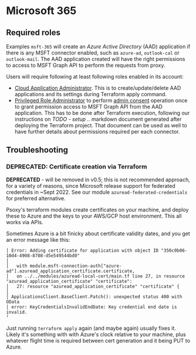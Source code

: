 # Microsoft 365

## Required roles
Examples `msft-365` will create an *Azure Active Directory* (AAD) application if there is any MSFT connector enabled, such
as `azure-ad`, `outlook-cal` or `outlook-mail`. The AAD application created will have the right permissions to access to
MSFT Graph API to perform the requests from proxy.

Users will require following at least following roles enabled in its account:
- [Cloud Application Administrator](https://learn.microsoft.com/en-us/azure/active-directory/roles/permissions-reference#cloud-application-administrator). This is to create/update/delete AAD applications and its settings during Terraform apply command.
- [Privileged Role Administrator](https://learn.microsoft.com/en-us/azure/active-directory/roles/permissions-reference#privileged-role-administrator) to perform [admin consent](https://learn.microsoft.com/en-us/azure/active-directory/manage-apps/grant-admin-consent?pivots=ms-graph#prerequisites) operation once
to grant permission access to MSFT Graph API from the AAD application. This has to be done after Terraform execution, following our instructions on *TODO - setup ..* markdown document generated after
deploying the Terraform project. That document can be used as well to have further details about permissions required per each connector.

## Troubleshooting

### DEPRECATED: Certificate creation via Terraform

**DEPRECATED** - will be removed in v0.5; this is not recommended approach, for a variety of
reasons, since Microsoft release support for federated credentials in ~Sept 2022. See our module
`azuread-federated-credentials` for preferred alternative.

Psoxy's terraform modules create certificates on your machine, and deploy these to Azure and the
keys to your AWS/GCP host environment. This all works via APIs.

Sometimes Azure is a bit finicky about certificate validity dates, and you get an error message
like this:

```
│ Error: Adding certificate for application with object ID "350c0b06-10d4-4908-8708-d5e549544bd0"
│
│   with module.msft-connection-auth["azure-ad"].azuread_application_certificate.certificate,
│   on ../../modules/azuread-local-cert/main.tf line 27, in resource "azuread_application_certificate" "certificate":
│   27: resource "azuread_application_certificate" "certificate" {
│
│ ApplicationsClient.BaseClient.Patch(): unexpected status 400 with OData
│ error: KeyCredentialsInvalidEndDate: Key credential end date is invalid.
╵
```

Just running `terraform apply` again (and maybe again) usually fixes it. Likely it's something with
with Azure's clock relative to your machine, plus whatever flight time is required between cert
generation and it being PUT to Azure.